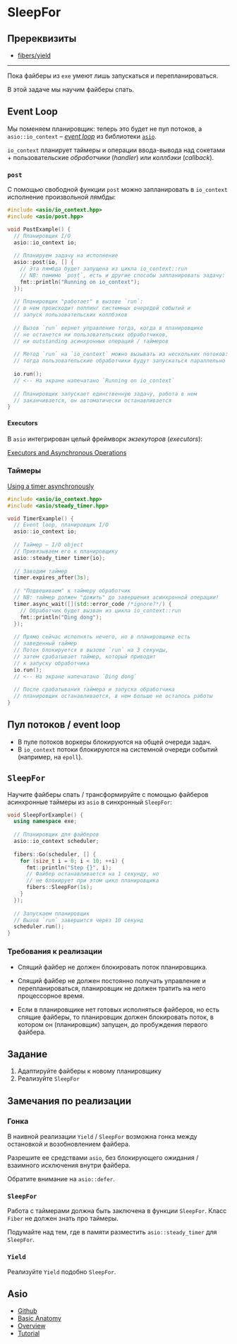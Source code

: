 # SleepFor

## Пререквизиты

- [fibers/yield](/tasks/fibers/yield)

---

Пока файберы из `exe` умеют лишь запускаться и перепланироваться. 

В этой задаче мы научим файберы спать.

## Event Loop

Мы поменяем планировщик: теперь это будет не пул потоков, а `asio::io_context` – [_event loop_](http://latentflip.com/loupe/) из библиотеки [`asio`](https://think-async.com/).

`io_context` планирует таймеры и операции ввода-вывода над сокетами + пользовательские _обработчики_ (_handler_) или _коллбэки_ (_callback_).

### `post` 

С помощью свободной функции `post` можно запланировать в `io_context` исполнение произвольной лямбды: 

```cpp
#include <asio/io_context.hpp>
#include <asio/post.hpp>

void PostExample() {
  // Планировщик I/O
  asio::io_context io;
    
  // Планируем задачу на исполнение
  asio::post(io, [] {
    // Эта лямбда будет запущена из цикла io_context::run
    // NB: помимо `post`, есть и другие способы запланировать задачу: `dispatch`, `defer`
    fmt::println("Running on io_context");
  });
  
  // Планировщик "работает" в вызове `run`:
  // в нем происходит поллинг системных очередей событий и 
  // запуск пользовательских коллбэков
  
  // Вызов `run` вернет управление тогда, когда в планировщике
  // не останется ни пользовательских обработчиков, 
  // ни outstanding асинхронных операций / таймеров
  
  // Метод `run` на `io_context` можно вызывать из нескольких потоков: 
  // тогда пользовательские обработчики будут запускаться параллельно
  
  io.run();
  // <-- На экране напечатано `Running on io_context`
  
  // Планировщик запускает единственную задачу, работа в нем 
  // заканчивается, он автоматически останавливается
}
```

#### Executors

В `asio` интегрирован целый фреймворк _экзекуторов_ (_executors_):

[Executors and Asynchronous Operations](http://chriskohlhoff.github.io/executors/)


### Таймеры

[Using a timer asynchronously](https://think-async.com/Asio/asio-1.22.1/doc/asio/tutorial/tuttimer2.html)

```cpp
#include <asio/io_context.hpp>
#include <asio/steady_timer.hpp>

void TimerExample() {
  // Event loop, планировщик I/O
  asio::io_context io;
  
  // Таймер – I/O object
  // Привязываем его к планировщику
  asio::steady_timer timer{io};
  
  // Заводим таймер
  timer.expires_after(3s);
  
  // "Подвешиваем" к таймеру обработчик
  // NB: таймер должен "дожить" до завершения асинхронной операции!
  timer.async_wait([](std::error_code /*ignore?*/) {
    // Обработчик будет вызван из цикла io_context::run
    fmt::println("Ding dong");
  });
  
  // Прямо сейчас исполнять нечего, но в планировщике есть 
  // заведенный таймер
  // Поток блокируется в вызове `run` на 3 секунды, 
  // затем срабатывает таймер, который приводит 
  // к запуску обработчика
  io.run();
  // <-- На экране напечатано `Ding dong`
  
  // После срабатывания таймера и запуска обработчика
  // планировщик останавливается, в нем больше не осталось работы
}
```

## Пул потоков / event loop

- В пуле потоков воркеры блокируются на общей очереди задач.
- В `io_context` потоки блокируются на системной очереди событий (например, на `epoll`).

## `SleepFor`

Научите файберы спать / трансформируйте с помощью файберов асинхронные таймеры из `asio` в синхронный `SleepFor`:

```cpp
void SleepForExample() {
  using namespace exe;
  
  // Планировщик для файберов
  asio::io_context scheduler;
  
  fibers::Go(scheduler, [] {
    for (size_t i = 0; i < 10; ++i) {
      fmt::println("Step {}", i);
      // Файбер останавливается на 1 секунду, но
      // не блокирует при этом цикл планировщика 
      fibers::SleepFor(1s);
    }
  });
  
  // Запускаем планировщик
  // Вызов `run` завершится через 10 секунд
  scheduler.run();
}
```

### Требования к реализации

- Спящий файбер не должен блокировать поток планировщика.

- Спящий файбер не должен постоянно получать управление и перепланироваться, планировщик не должен тратить на него процессорное время.

- Если в планировщике нет готовых исполняться файберов, но есть спящие файберы, то планировщик должен блокировать поток, в котором он (планировщик) запущен, до пробуждения первого файбера.

## Задание

1) Адаптируйте файберы к новому планировщику
2) Реализуйте `SleepFor`

## Замечания по реализации

### Гонка

В наивной реализации `Yield` / `SleepFor` возможна гонка между остановкой и возобновлением файбера. 

Разрешите ее средствами `asio`, без блокирующего ожидания / взаимного исключения внутри файбера.

Обратите внимание на `asio::defer`.

### `SleepFor`

Работа с таймерами должна быть заключена в функции `SleepFor`. Класс `Fiber` не должен знать про таймеры.

Подумайте над тем, где в памяти разместить `asio::steady_timer` для `SleepFor`.

### `Yield`

Реализуйте `Yield` подобно `SleepFor`.

## Asio

* [Github](https://github.com/chriskohlhoff/asio/)
* [Basic Anatomy](https://think-async.com/Asio/asio-1.22.1/doc/asio/overview/basics.html)
* [Overview](https://think-async.com/Asio/asio-1.22.1/doc/asio/overview.html)
* [Tutorial](https://think-async.com/Asio/asio-1.22.1/doc/asio/tutorial.html)
